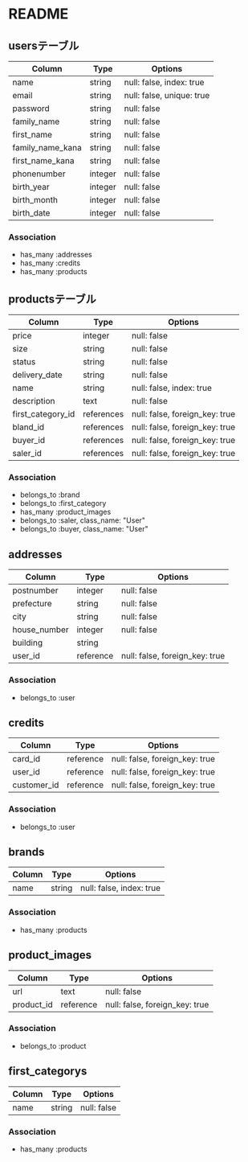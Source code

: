 # README
## usersテーブル
|Column|Type|Options|
|------|----|-------|
|name|string|null: false, index: true|
|email|string|null: false, unique: true|
|password|string|null: false|
|family_name|string|null: false|
|first_name|string|null: false|
|family_name_kana|string|null: false|
|first_name_kana|string|null: false|
|phonenumber|integer|null: false|
|birth_year|integer|null: false|
|birth_month|integer|null: false|
|birth_date|integer|null: false|
### Association
- has_many :addresses
- has_many :credits
- has_many :products

## productsテーブル
|Column|Type|Options|
|------|----|-------|
|price|integer|null: false|
|size|string|null: false|
|status|string|null: false|
|delivery_date|string|null: false|
|name|string|null: false, index: true|
|description|text|null: false|
|first_category_id|references|null: false, foreign_key: true|
|bland_id|references|null: false, foreign_key: true|
|buyer_id|references|null: false, foreign_key: true|
|saler_id|references|null: false, foreign_key: true|
### Association
- belongs_to :brand
- belongs_to :first_category
- has_many :product_images
- belongs_to :saler, class_name: "User"
- belongs_to :buyer, class_name: "User"

## addresses
|Column|Type|Options|
|------|----|-------|
|postnumber|integer|null: false|
|prefecture|string|null: false|
|city|string|null: false|
|house_number|integer|null: false|
|building|string|
|user_id|reference|null: false, foreign_key: true|
### Association
- belongs_to :user

## credits
|Column|Type|Options|
|------|----|-------|
|card_id|reference|null: false, foreign_key: true|
|user_id|reference|null: false, foreign_key: true|
|customer_id|reference|null: false, foreign_key: true|
### Association
- belongs_to :user

## brands
|Column|Type|Options|
|------|----|-------|
|name|string|null: false, index: true|
### Association
- has_many :products

## product_images
|Column|Type|Options|
|------|----|-------|
|url|text|null: false|
|product_id|reference|null: false, foreign_key: true|
### Association
- belongs_to :product

## first_categorys
|Column|Type|Options|
|------|----|-------|
|name|string|null: false|
### Association
- has_many :products













